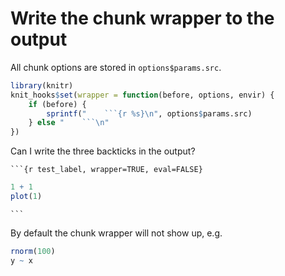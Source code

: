 # Write the chunk wrapper to the output

All chunk options are stored in `options$params.src`.


```{.r .chunk-source}
library(knitr)
knit_hooks$set(wrapper = function(before, options, envir) {
    if (before) {
        sprintf("    ```{r %s}\n", options$params.src)
    } else "    ```\n"
})
```

Can I write the three backticks in the output?

    ```{r test_label, wrapper=TRUE, eval=FALSE}

```{.r .chunk-source}
1 + 1
plot(1)
```

    ```

By default the chunk wrapper will not show up, e.g.


```{.r .chunk-source}
rnorm(100)
y ~ x
```
